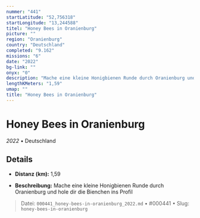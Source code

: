 ```yaml
---
nummer: "441"
startLatitude: "52,756318"
startLongitude: "13,244588"
titel: "Honey Bees in Oranienburg"
picture: ""
region: "Oranienburg"
country: "Deutschland"
completed: "9.162"
missions: "6"
date: "2022"
bg-link: ""
onyx: "0"
description: "Mache eine kleine Honigbienen Runde durch Oranienburg und hole dir die Bienchen ins Profil"
lengthKMeters: "1,59"
umap: ""
title: "Honey Bees in Oranienburg"
---
```

# Honey Bees in Oranienburg

*2022* • Deutschland



## Details
- **Distanz (km):** 1,59



- **Beschreibung:** Mache eine kleine Honigbienen Runde durch Oranienburg und hole dir die Bienchen ins Profil



> Datei: `000441_honey-bees-in-oranienburg_2022.md` • #000441 • Slug: `honey-bees-in-oranienburg`
